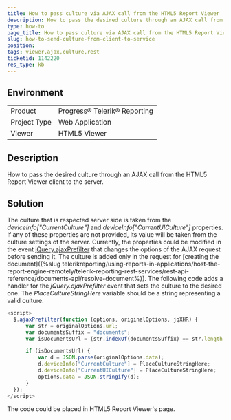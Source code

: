 ```yaml
---
title: How to pass culture via AJAX call from the HTML5 Report Viewer
description: How to pass the desired culture through an AJAX call from the HTML5 Report Viewer client to the server
type: how-to
page_title: How to pass culture via AJAX call from the HTML5 Report Viewer
slug: how-to-send-culture-from-client-to-service
position:
tags: viewer,ajax,culture,rest
ticketid: 1142220
res_type: kb
---
```


## Environment
<table>
 <tr>
  <td>Product</td>
  <td>Progress® Telerik® Reporting</td>
 </tr>
 <tr>
  <td>Project Type</td>
  <td>Web Application</td>
 </tr>
 <tr>
  <td>Viewer</td>
  <td>HTML5 Viewer</td>
 </tr>
</table>


## Description
How to pass the desired culture through an AJAX call from the HTML5 Report Viewer client to the server.

## Solution
The culture that is respected server side is taken from the *deviceInfo["CurrentCulture"]* and *deviceInfo["CurrentUICulture"]* properties. If any of these properties are not provided, its value will be taken from the culture settings of the server. Currently, the properties could be modified in the event [jQuery.ajaxPrefilter](http://api.jquery.com/jquery.ajaxprefilter/) that changes the options of the AJAX request before sending it. The culture is added only in the request for [creating the document]({%slug telerikreporting/using-reports-in-applications/host-the-report-engine-remotely/telerik-reporting-rest-services/rest-api-reference/documents-api/resolve-document%}). The following code adds a handler for the *jQuery.ajaxPrefilter* event that sets the culture to the desired one. The *PlaceCultureStringHere* variable should be a string representing a valid culture.

```javascript
<script>
  $.ajaxPrefilter(function (options, originalOptions, jqXHR) {
      var str = originalOptions.url;
      var documentsSuffix = "documents";
      var isDocumentsUrl = (str.indexOf(documentsSuffix) == str.length - documentsSuffix.length);

      if (isDocumentsUrl) {
          var d = JSON.parse(originalOptions.data);
          d.deviceInfo["CurrentCulture"] = PlaceCultureStringHere;
          d.deviceInfo["CurrentUICulture"] = PlaceCultureStringHere;
          options.data = JSON.stringify(d);
      }
  });
</script>
```

The code could be placed in HTML5 Report Viewer's page.

